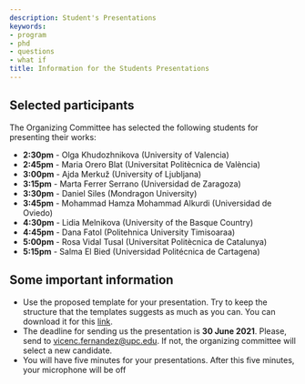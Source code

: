 ```yaml
---
description: Student's Presentations
keywords:
- program
- phd
- questions
- what if
title: Information for the Students Presentations
---
```


## Selected participants 

The Organizing Committee has selected the following students for presenting their works:

* **2:30pm** - Olga Khudozhnikova (University of Valencia)
* **2:45pm** - Maria Orero Blat (Universitat Politècnica de València)
* **3:00pm** - Ajda Merkuž (University of Ljubljana)
* **3:15pm** - Marta Ferrer Serrano (Universidad de Zaragoza)
* **3:30pm** - Daniel Siles (Mondragon University)
* **3:45pm** - Mohammad Hamza Mohammad Alkurdi (Universidad de Oviedo)
* **4:30pm** - Lidia Melnikova (University of the Basque Country)
* **4:45pm** - Dana Fatol (Politehnica University Timisoaraa)
* **5:00pm** - Rosa Vidal Tusal (Universitat Politècnica de Catalunya)
* **5:15pm** - Salma El Bied (Universidad Politécnica de Cartagena)

## Some important information

* Use the proposed template for your presentation. Try to keep the structure that the templates suggests as much as you can. You can download it for this [link](/phdday_full_name.pptx).
* The deadline for sending us the presentation is **30 June 2021**. Please, send to <vicenc.fernandez@upc.edu>. If not, the organizing committee will select a new candidate.
* You will have five minutes for your presentations. After this five minutes, your microphone will be off




